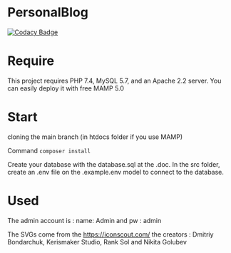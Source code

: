 # PersonalBlog

[![Codacy Badge](https://app.codacy.com/project/badge/Grade/ff79f4509c224ba09e9ccb261edba486)](https://www.codacy.com/gh/Cpasklaire/PersonalBlog/dashboard?utm_source=github.com&amp;utm_medium=referral&amp;utm_content=Cpasklaire/PersonalBlog&amp;utm_campaign=Badge_Grade)

# Require
This project requires PHP 7.4, MySQL 5.7, and an Apache 2.2 server.
You can easily deploy it with free MAMP 5.0

# Start

cloning the main branch (in htdocs folder if you use MAMP)

Command `composer install`

Create your database with the database.sql at the .doc.
In the src folder, create an .env file on the .example.env model to connect to the database. 

# Used

The admin account is : name: Admin and pw : admin


The SVGs come from the https://iconscout.com/
the creators : Dmitriy Bondarchuk, Kerismaker Studio, Rank Sol and Nikita Golubev
